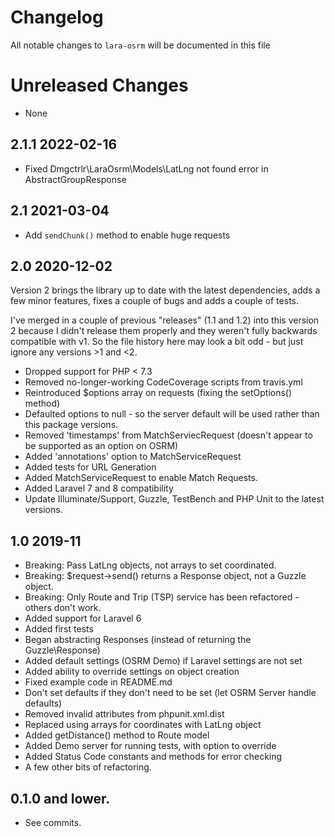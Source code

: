 # Changelog

All notable changes to `lara-osrm` will be documented in this file

# Unreleased Changes

 - None

## 2.1.1 2022-02-16

 - Fixed Dmgctrlr\LaraOsrm\Models\LatLng not found error in AbstractGroupResponse
## 2.1 2021-03-04

 - Add `sendChunk()` method to enable huge requests

## 2.0 2020-12-02

Version 2 brings the library up to date with the latest dependencies, adds a few minor features,
fixes a couple of bugs and adds a couple of tests.

I've merged in a couple of previous "releases" (1.1 and 1.2) into this version 2
because I didn't release them properly and they weren't fully backwards compatible with v1.
So the file history here may look a bit odd - but just ignore any versions >1 and <2.

- Dropped support for PHP < 7.3
- Removed no-longer-working CodeCoverage scripts from travis.yml
- Reintroduced $options array on requests (fixing the setOptions() method)
- Defaulted options to null - so the server default will be used rather than this package versions.
- Removed 'timestamps' from MatchServiecRequest (doesn't appear to be supported as an option on OSRM)
- Added 'annotations' option to MatchServiceRequest
- Added tests for URL Generation
- Added MatchServiceRequest to enable Match Requests.
- Added Laravel 7 and 8 compatibility
- Update Illuminate/Support, Guzzle, TestBench and PHP Unit to the latest versions.

## 1.0 2019-11

- Breaking: Pass LatLng objects, not arrays to set coordinated.
- Breaking: $request->send() returns a Response object, not a Guzzle object.
- Breaking: Only Route and Trip (TSP) service has been refactored - others don't work.
- Added support for Laravel 6
- Added first tests
- Began abstracting Responses (instead of returning the Guzzle\Response)
- Added default settings (OSRM Demo) if Laravel settings are not set
- Added ability to override settings on object creation
- Fixed example code in README.md
- Don't set defaults if they don't need to be set (let OSRM Server handle defaults)
- Removed invalid attributes from phpunit.xml.dist
- Replaced using arrays for coordinates with LatLng object
- Added getDistance() method to Route model
- Added Demo server for running tests, with option to override
- Added Status Code constants and methods for error checking
- A few other bits of refactoring.

## 0.1.0 and lower.

 - See commits.
